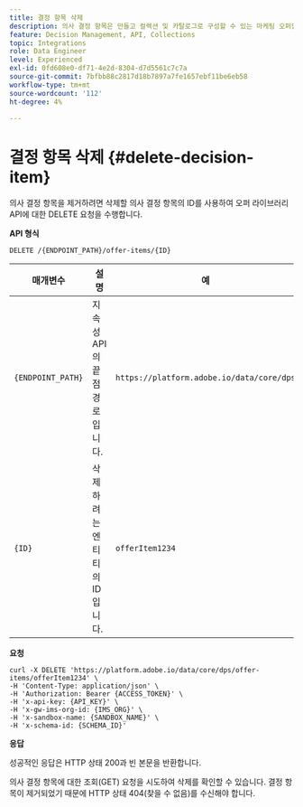 ```yaml
---
title: 결정 항목 삭제
description: 의사 결정 항목은 만들고 컬렉션 및 카탈로그로 구성할 수 있는 마케팅 오퍼입니다.
feature: Decision Management, API, Collections
topic: Integrations
role: Data Engineer
level: Experienced
exl-id: 0fd608e0-df71-4e2d-8304-d7d5561c7c7a
source-git-commit: 7bfbb88c2817d18b7897a7fe1657ebf11be6eb58
workflow-type: tm+mt
source-wordcount: '112'
ht-degree: 4%

---
```


# 결정 항목 삭제 {#delete-decision-item}

의사 결정 항목을 제거하려면 삭제할 의사 결정 항목의 ID를 사용하여 오퍼 라이브러리 API에 대한 DELETE 요청을 수행합니다.

**API 형식**

```http
DELETE /{ENDPOINT_PATH}/offer-items/{ID}
```

| 매개변수 | 설명 | 예 |
| --------- | ----------- | ------- |
| `{ENDPOINT_PATH}` | 지속성 API의 끝점 경로입니다. | `https://platform.adobe.io/data/core/dps` |
| `{ID}` | 삭제하려는 엔티티의 ID입니다. | `offerItem1234` |

**요청**

```shell
curl -X DELETE 'https://platform.adobe.io/data/core/dps/offer-items/offerItem1234' \
-H 'Content-Type: application/json' \
-H 'Authorization: Bearer {ACCESS_TOKEN}' \
-H 'x-api-key: {API_KEY}' \
-H 'x-gw-ims-org-id: {IMS_ORG}' \
-H 'x-sandbox-name: {SANDBOX_NAME}' \
-H 'x-schema-id: {SCHEMA_ID}'
```

**응답**

성공적인 응답은 HTTP 상태 200과 빈 본문을 반환합니다.

의사 결정 항목에 대한 조회(GET) 요청을 시도하여 삭제를 확인할 수 있습니다. 결정 항목이 제거되었기 때문에 HTTP 상태 404(찾을 수 없음)를 수신해야 합니다.

